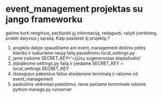 # event_management projektas su jango frameworku
 galime kurti renginius, peržiurėti jų informaciją, redaguoti, rašyti įvertinimą, pridėti dalyvius į sąrašą.
 Kaip pasileisti šį projektą ?
 1. projekto dalyje spaudžiame ant event_management dešiniu pelės klavišu ir sukuriame naują failą pavadinimu local_settings.py
 2. jame įrašome SECRET_KEY='=(jūsų sugeneruotas slaptažodis)'
 3. atsidarome settings.py failą ir įvedame SECRET_KEY = local_settings.SECRET_KEY
 4. išsaugojus pakeistus failus atsidarome terminalą ir rašome cd event_management 
 5. paskutinis veiksmas paleidimui, tame pačiame termninale rašome python manage.py runserver

